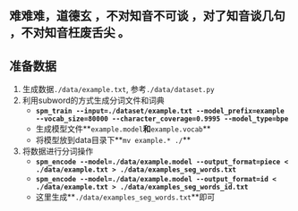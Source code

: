 ## 难难难，道德玄 ，不对知音不可谈 ，对了知音谈几句 ，不对知音枉废舌尖 。

## 准备数据
1. 生成数据`./data/example.txt`, 参考`./data/dataset.py`
2. 利用subword的方式生成分词文件和词典
    * **`spm_train --input=./dataset/example.txt --model_prefix=example --vocab_size=80000 --character_coverage=0.9995 --model_type=bpe`**
    * 生成模型文件**`example.model`**和**`example.vocab`**
    * 将模型放到data目录下**`mv example.* ./`**
3. 将数据进行分词操作
    * **`spm_encode --model=./data/example.model --output_format=piece < ./data/example.txt > ./data/examples_seg_words.txt`**
    * **`spm_encode --model=./data/example.model --output_format=id < ./data/example.txt > ./data/examples_seg_words_id.txt`**
    * 这里生成**`./data/examples_seg_words.txt`**即可

## 
    